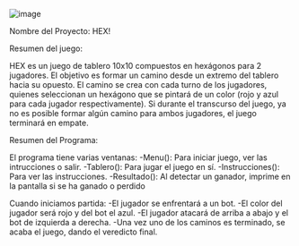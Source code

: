 ![image](https://user-images.githubusercontent.com/68178763/128429704-d3b266dd-5448-4631-ad76-13f07cba481f.png)

Nombre del Proyecto: HEX!

Resumen del juego:

HEX es un juego de tablero 10x10 compuestos en hexágonos para 2 jugadores. El objetivo es formar un camino desde un extremo del tablero hacia su opuesto. El camino se crea con cada turno de los jugadores, quienes seleccionan un hexágono que se pintará de un color (rojo y azul para cada jugador respectivamente). Si durante el transcurso del juego, ya no es posible formar algún camino para ambos jugadores, el juego terminará en empate.

Resumen del Programa:

El programa tiene varias ventanas:
-Menu(): Para iniciar juego, ver las intrucciones o salir.
-Tablero(): Para jugar el juego en sí.
-Instrucciones(): Para ver las instrucciones.
-Resultado(): Al detectar un ganador, imprime en la pantalla si se ha ganado o perdido

Cuando iniciamos partida: 
-El jugador se enfrentará a un bot.
-El color del jugador será rojo y del bot el azul.
-El jugador atacará de arriba a abajo y el bot de izquierda a derecha.
-Una vez uno de los caminos es terminado, se acaba el juego, dando el veredicto final.
    
